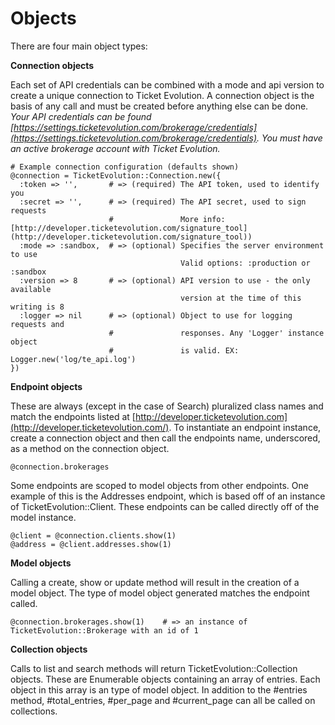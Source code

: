 Objects
=======
There are four main object types:

**Connection objects**

Each set of API credentials can be combined with a mode and api version to create a unique connection to Ticket Evolution. A connection object is the basis of any call and must be created before anything else can be done. _Your API credentials can be found [https://settings.ticketevolution.com/brokerage/credentials](https://settings.ticketevolution.com/brokerage/credentials). You must have an active brokerage account with Ticket Evolution._

    # Example connection configuration (defaults shown)
    @connection = TicketEvolution::Connection.new({
      :token => '',       # => (required) The API token, used to identify you
      :secret => '',      # => (required) The API secret, used to sign requests
                          #               More info: [http://developer.ticketevolution.com/signature_tool](http://developer.ticketevolution.com/signature_tool))
      :mode => :sandbox,  # => (optional) Specifies the server environment to use
                                          Valid options: :production or :sandbox
      :version => 8       # => (optional) API version to use - the only available
                                          version at the time of this writing is 8
      :logger => nil      # => (optional) Object to use for logging requests and
                          #               responses. Any 'Logger' instance object
                          #               is valid. EX: Logger.new('log/te_api.log')
    })

**Endpoint objects**

These are always (except in the case of Search) pluralized class names and match the endpoints listed at [http://developer.ticketevolution.com](http://developer.ticketevolution.com/). To instantiate an endpoint instance, create a connection object and then call the endpoints name, underscored, as a method on the connection object.

    @connection.brokerages

Some endpoints are scoped to model objects from other endpoints. One example of this is the Addresses endpoint, which is based off of an instance of TicketEvolution::Client. These endpoints can be called directly off of the model instance.

    @client = @connection.clients.show(1)
    @address = @client.addresses.show(1)

**Model objects**

Calling a create, show or update method will result in the creation of a model object. The type of model object generated matches the endpoint called.

    @connection.brokerages.show(1)    # => an instance of TicketEvolution::Brokerage with an id of 1

**Collection objects**

Calls to list and search methods will return TicketEvolution::Collection objects. These are Enumerable objects containing an array of entries. Each object in this array is an type of model object. In addition to the #entries method, #total_entries, #per_page and #current_page can all be called on collections.

